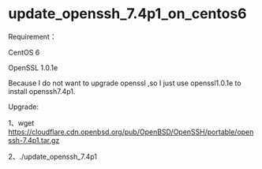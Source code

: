# update_openssh_7.4p1_on_centos6

Requirement：

CentOS 6

OpenSSL 1.0.1e


Because I do not want to upgrade openssl ,so I just use openssl1.0.1e to install openssh7.4p1.


Upgrade:

1、wget https://cloudflare.cdn.openbsd.org/pub/OpenBSD/OpenSSH/portable/openssh-7.4p1.tar.gz

2、./update_openssh_7.4p1


